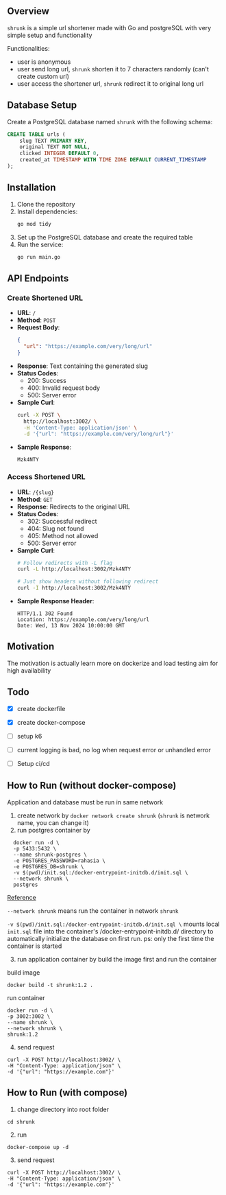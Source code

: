 ## Overview

`shrunk` is a simple url shortener made with Go and postgreSQL with very simple setup and functionality

Functionalities:
- user is anonymous
- user send long url, `shrunk` shorten it to 7 characters randomly (can't create custom url)
- user access the shortener url, `shrunk` redirect it to original long url


## Database Setup

Create a PostgreSQL database named `shrunk` with the following schema:

```sql
CREATE TABLE urls (
    slug TEXT PRIMARY KEY,
    original TEXT NOT NULL,
    clicked INTEGER DEFAULT 0,
    created_at TIMESTAMP WITH TIME ZONE DEFAULT CURRENT_TIMESTAMP
);
```

## Installation

1. Clone the repository
2. Install dependencies:
   ```bash
   go mod tidy
   ```
3. Set up the PostgreSQL database and create the required table
4. Run the service:
   ```bash
   go run main.go
   ```


## API Endpoints

### Create Shortened URL
- **URL**: `/`
- **Method**: `POST`
- **Request Body**:
  ```json
  {
    "url": "https://example.com/very/long/url"
  }
  ```
- **Response**: Text containing the generated slug
- **Status Codes**:
  - 200: Success
  - 400: Invalid request body
  - 500: Server error
- **Sample Curl**:
  ```bash
  curl -X POST \
    http://localhost:3002/ \
    -H 'Content-Type: application/json' \
    -d '{"url": "https://example.com/very/long/url"}'
  ```
- **Sample Response**:
  ```
  Mzk4NTY
  ```

### Access Shortened URL
- **URL**: `/{slug}`
- **Method**: `GET`
- **Response**: Redirects to the original URL
- **Status Codes**:
  - 302: Successful redirect
  - 404: Slug not found
  - 405: Method not allowed
  - 500: Server error
- **Sample Curl**:
  ```bash
  # Follow redirects with -L flag
  curl -L http://localhost:3002/Mzk4NTY

  # Just show headers without following redirect
  curl -I http://localhost:3002/Mzk4NTY
  ```
- **Sample Response Header**:
  ```
  HTTP/1.1 302 Found
  Location: https://example.com/very/long/url
  Date: Wed, 13 Nov 2024 10:00:00 GMT
  ```

## Motivation

The motivation is actually learn more on dockerize and load testing aim for high availability

## Todo
- [x] create dockerfile
- [x] create docker-compose
- [ ] setup k6
- [ ] current logging is bad, no log when request error or unhandled error
- [ ] Setup ci/cd


## How to Run (without docker-compose)
Application and database must be run in same network
1. create network by `docker network create shrunk` (`shrunk` is network name, you can change it)
2. run postgres container by
```
  docker run -d \
  -p 5433:5432 \
  --name shrunk-postgres \
  -e POSTGRES_PASSWORD=rahasia \
  -e POSTGRES_DB=shrunk \
  -v $(pwd)/init.sql:/docker-entrypoint-initdb.d/init.sql \
  --network shrunk \
  postgres
```
[Reference](https://hub.docker.com/_/postgres#:~:text=start%20a%20postgres%20instance)

`--network shrunk` means run the container in network `shrunk`

`-v $(pwd)/init.sql:/docker-entrypoint-initdb.d/init.sql \` mounts local `init.sql` file into the container's /docker-entrypoint-initdb.d/ directory to automatically initialize the database on first run. ps: only the first time the container is started

3. run application container by build the image first and run the container

build image
```
docker build -t shrunk:1.2 .
```

run container
```
docker run -d \
-p 3002:3002 \
--name shrunk \
--network shrunk \
shrunk:1.2
```

4. send request
```
curl -X POST http://localhost:3002/ \
-H "Content-Type: application/json" \
-d '{"url": "https://example.com"}'
```

## How to Run (with compose)
1. change directory into root folder
```
cd shrunk
```

2. run
```
docker-compose up -d
```

3. send request
```
curl -X POST http://localhost:3002/ \
-H "Content-Type: application/json" \
-d '{"url": "https://example.com"}'
```